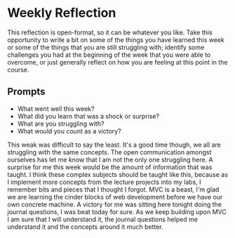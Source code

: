 # Weekly Reflection
This reflection is open-format, so it can be whatever you like. Take this opportunity to write a bit on some of the things you have learned this week or some of the things that you are still struggling with; identify some challenges you had at the beginning of the week that you were able to overcome, or just generally reflect on how you are feeling at this point in the course.

## Prompts
- What went well this week?
- What did you learn that was a shock or surprise?
- What are you struggling with?
- What would you count as a victory?

This weak was difficult to say the least. It's a good time though, we all are struggling with the same concepts. The open communication amongst ourselves has let me know that I am not the only one struggling here. A surprise for me this week would be the amount of information that was taught. I think these complex subjects should be taught like this, because as I implement more concepts from the lecture projects into my labs, I remember bits and pieces that I thought I forgot. MVC is a beast, I'm glad we are learning the cinder blocks of web development before we have our own concrete machine. A victory for me was sitting here tonight doing the journal questions, I was beat today for sure. As we keep building upon MVC I am sure that I will understand it, the journal questions helped me understand it and the concepts around it much better. 
